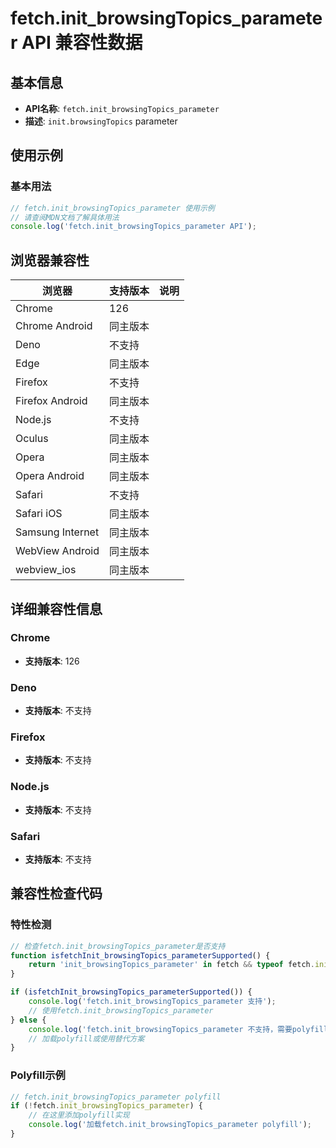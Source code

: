# fetch.init_browsingTopics_parameter API 兼容性数据

## 基本信息

- **API名称**: `fetch.init_browsingTopics_parameter`
- **描述**: `init.browsingTopics` parameter

## 使用示例

### 基本用法

```javascript
// fetch.init_browsingTopics_parameter 使用示例
// 请查阅MDN文档了解具体用法
console.log('fetch.init_browsingTopics_parameter API');
```

## 浏览器兼容性

| 浏览器 | 支持版本 | 说明 |
|--------|----------|------|
| Chrome | 126 |  |
| Chrome Android | 同主版本 |  |
| Deno | 不支持 |  |
| Edge | 同主版本 |  |
| Firefox | 不支持 |  |
| Firefox Android | 同主版本 |  |
| Node.js | 不支持 |  |
| Oculus | 同主版本 |  |
| Opera | 同主版本 |  |
| Opera Android | 同主版本 |  |
| Safari | 不支持 |  |
| Safari iOS | 同主版本 |  |
| Samsung Internet | 同主版本 |  |
| WebView Android | 同主版本 |  |
| webview_ios | 同主版本 |  |

## 详细兼容性信息

### Chrome

- **支持版本**: 126

### Deno

- **支持版本**: 不支持

### Firefox

- **支持版本**: 不支持

### Node.js

- **支持版本**: 不支持

### Safari

- **支持版本**: 不支持

## 兼容性检查代码

### 特性检测

```javascript
// 检查fetch.init_browsingTopics_parameter是否支持
function isfetchInit_browsingTopics_parameterSupported() {
    return 'init_browsingTopics_parameter' in fetch && typeof fetch.init_browsingTopics_parameter === 'function';
}

if (isfetchInit_browsingTopics_parameterSupported()) {
    console.log('fetch.init_browsingTopics_parameter 支持');
    // 使用fetch.init_browsingTopics_parameter
} else {
    console.log('fetch.init_browsingTopics_parameter 不支持，需要polyfill');
    // 加载polyfill或使用替代方案
}
```

### Polyfill示例

```javascript
// fetch.init_browsingTopics_parameter polyfill
if (!fetch.init_browsingTopics_parameter) {
    // 在这里添加polyfill实现
    console.log('加载fetch.init_browsingTopics_parameter polyfill');
}
```

